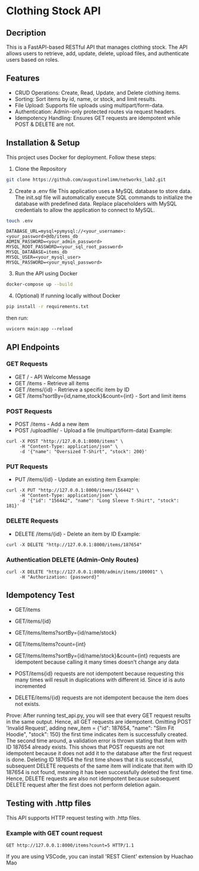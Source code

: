 # Clothing Stock API
## Decription

This is a FastAPI-based RESTful API that manages clothing stock. The API allows users to retrieve, add, update, delete, upload files, and authenticate users based on roles.

## Features

- CRUD Operations: Create, Read, Update, and Delete clothing items.
- Sorting: Sort items by id, name, or stock, and limit results.
- File Upload: Supports file uploads using multipart/form-data.
- Authentication: Admin-only protected routes via request headers.
- Idempotency Handling: Ensures GET requests are idempotent while POST & DELETE are not.

## Installation & Setup

This project uses Docker for deployment. Follow these steps:

1. Clone the Repository
```sh
git clone https://github.com/augustinelimm/networks_lab2.git

```
2. Create a .env file
This application uses a MySQL database to store data. The init.sql file will automatically execute SQL commands to initialize the database with predefined data. Replace placeholders with MySQL credentials to allow the application to connect to MySQL.
```sh
touch .env
```
```
DATABASE_URL=mysql+pymysql://<your_username>:<your_password>@db/items_db
ADMIN_PASSWORD=<your_admin_password>
MYSQL_ROOT_PASSWORD=<your_sql_root_password>
MYSQL_DATABASE=items_db
MYSQL_USER=<your_mysql_user>
MYSQL_PASSWORD=<your_mysql_password>
```

3. Run the API using Docker
```sh
docker-compose up --build
```
4. (Optional) If running locally without Docker
```sh
pip install -r requirements.txt
```
then run:
```
uvicorn main:app --reload
```

## API Endpoints

### GET Requests
 - GET / - API Welcome Message
 - GET /items - Retrieve all items
 - GET /items/{id} - Retrieve a specific item by ID
 - GET /items?sortBy={id,name,stock}&count={int} - Sort and limit items

 ### POST Requests
 - POST /items - Add a new item
 - POST /uploadfile/ - Upload a file (multipart/form-data)
 Example:
```
curl -X POST "http://127.0.0.1:8000/items" \
     -H "Content-Type: application/json" \
     -d '{"name": "Oversized T-Shirt", "stock": 200}'
```
### PUT Requests
- PUT /items/{id} - Update an existing item
Example:
```
curl -X PUT "http://127.0.0.1:8000/items/156442" \
     -H "Content-Type: application/json" \
     -d '{"id": "156442", "name": "Long Sleeve T-Shirt", "stock": 181}'
```
### DELETE Requests
- DELETE /items/{id} - Delete an item by ID
Example:
```
curl -X DELETE "http://127.0.0.1:8000/items/187654"
```
### Authentication DELETE (Admin-Only Routes)
```
curl -X DELETE "http://127.0.0.1:8000/admin/items/100001" \
     -H "Authorization: {password}"
```

## Idempotency Test

- GET/items
- GET/items/{id}
- GET/items/items?sortBy={id/name/stock}
- GET/items/items?count={int}
- GET/items/items?sortBy={id/name/stock}&count={int} requests are idempotent because calling it many times doesn't change any data

- POST/items{id} requests are not idempotent because requesting this many times will result in duplications with different id. Since id is auto incremented
- DELETE/items/{id} requests are not idempotent because the item does not exists.

Prove: After running test_api.py, you will see that every GET request results in the same output. Hence, all GET requests are idempotent. Omitting POST 'Invalid Request', adding new_item = {"id": 187654, "name": "Slim Fit Hoodie", "stock": 150} the first time indicates item is successfully created. The second time around, a validation error is thrown stating that item with ID 187654 already exists. This shows that POST requests are not idempotent because it does not add it to the database after the first request is done. Deleting ID 187654 the first time shows that it is successful, subsequent DELETE requests of the same item will indicate that item with ID 187654 is not found, meaning it has been successfully deleted the first time. Hence, DELETE requests are also not idempotent because subsequent DELETE request after the first does not perform deletion again.

## Testing with .http files
This API supports HTTP request testing with .http files.

### Example with GET count request
```
GET http://127.0.0.1:8000/items?count=5 HTTP/1.1
```
If you are using VSCode, you can install 'REST Client' extension by Huachao Mao

